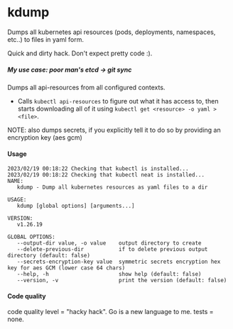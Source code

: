 # kdump
Dumps all kubernetes api resources (pods, deployments, namespaces, etc..) to files in yaml form.

Quick and dirty hack. Don't expect pretty code :).

##### *My use case: poor man's etcd -> git sync*

Dumps all api-resources from all configured contexts.

* Calls `kubectl api-resources` to figure out what it has access to, then starts downloading all of it using `kubectl get <resource> -o yaml > <file>`.

NOTE: also dumps secrets, if you explicitly tell it to do so by providing an encryption key (aes gcm)

#### Usage


```
2023/02/19 00:18:22 Checking that kubectl is installed...
2023/02/19 00:18:22 Checking that kubectl neat is installed...
NAME:
   kdump - Dump all kubernetes resources as yaml files to a dir

USAGE:
   kdump [global options] [arguments...]

VERSION:
   v1.26.19

GLOBAL OPTIONS:
   --output-dir value, -o value    output directory to create
   --delete-previous-dir           if to delete previous output directory (default: false)
   --secrets-encryption-key value  symmetric secrets encryption hex key for aes GCM (lower case 64 chars)
   --help, -h                      show help (default: false)
   --version, -v                   print the version (default: false)
   ```

#### Code quality

code quality level = "hacky hack". Go is a new language to me.
tests = none.
